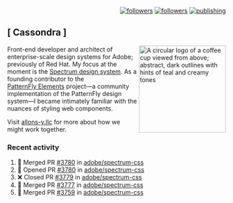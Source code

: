 <p align="right"><a rel="me" href="https://front-end.social/@castastrophe">
    <img alt="followers" title="Follow me on Mastodon" src="https://img.shields.io/mastodon/follow/109297102751309835?domain=https%3A%2F%2Ffront-end.social&label=Follow&logo=mastodon&logoColor=white&style=for-the-badge&labelColor=008080&color=006969"/></a>
  <a href="https://codepen.io/castastrophe/">
    <img alt="followers" title="Follow me on CodePen" src="https://img.shields.io/badge/23-1?color=640464&labelColor=7c007c&style=for-the-badge&logo=codepen&label=Follow"/></a>
<a href="https://castastrophe.medium.com/">
    <img alt="publishing" title="View articles on Medium" src="https://img.shields.io/badge/107-1?color=666&labelColor=444&label=subscribe&logo=medium&logoColor=white&style=for-the-badge"/></a>
</p>

## [&nbsp;Cassondra&nbsp;]

<img align="right" src="https://github-production-user-asset-6210df.s3.amazonaws.com/1840295/253016758-ba468774-1cd3-42c2-8f43-947b5eeb5edf.png" height="200" alt="A circular logo of a coffee cup viewed from above; abstract, dark outlines with hints of teal and creamy tones">

Front-end developer and architect of enterprise-scale design systems for Adobe; previously of Red Hat. My focus at the moment is the [Spectrum design system](https://github.com/adobe/spectrum-css). As a founding contributor to the [PatternFly&nbsp;Elements](https://github.com/patternfly/patternfly-elements) project&mdash;a community implementation of the PatternFly design system&mdash;I became intimately familiar with the nuances of styling web components.

Visit [allons-y.llc](http://allons-y.llc/) for more about how we might work together.

### Recent activity

<!--START_SECTION:activity-->
1. 🎉 Merged PR [#3780](https://github.com/adobe/spectrum-css/pull/3780) in [adobe/spectrum-css](https://github.com/adobe/spectrum-css)
2. 💪 Opened PR [#3780](https://github.com/adobe/spectrum-css/pull/3780) in [adobe/spectrum-css](https://github.com/adobe/spectrum-css)
3. ❌ Closed PR [#3779](https://github.com/adobe/spectrum-css/pull/3779) in [adobe/spectrum-css](https://github.com/adobe/spectrum-css)
4. 🎉 Merged PR [#3777](https://github.com/adobe/spectrum-css/pull/3777) in [adobe/spectrum-css](https://github.com/adobe/spectrum-css)
5. 🎉 Merged PR [#3759](https://github.com/adobe/spectrum-css/pull/3759) in [adobe/spectrum-css](https://github.com/adobe/spectrum-css)
<!--END_SECTION:activity-->
